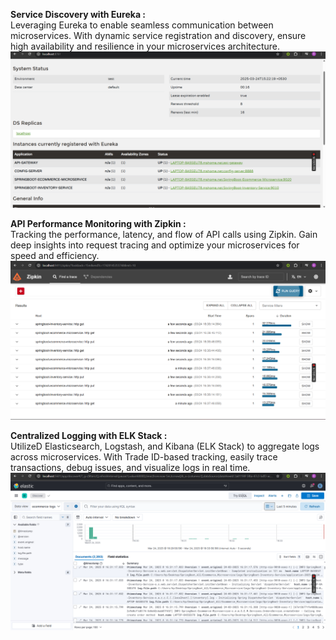 **Service Discovery with Eureka :**<br>
Leveraging Eureka to enable seamless communication between microservices. With dynamic service registration and discovery, ensure high availability and resilience in your microservices architecture.
![alt text](https://github.com/Roshankumar0808/SpringBoot_MicroServices/blob/master/eureka_cloud.png)

**API Performance Monitoring with Zipkin :**<br>
Tracking the performance, latency, and flow of API calls using Zipkin. Gain deep insights into request tracing and optimize your microservices for speed and efficiency.
![alt text](https://github.com/Roshankumar0808/SpringBoot_MicroServices/blob/master/zipkin_microservice.png)

**Centralized Logging with ELK Stack :**<br>
UtilizeD Elasticsearch, Logstash, and Kibana (ELK Stack) to aggregate logs across microservices. With Trade ID-based tracking, easily trace transactions, debug issues, and visualize logs in real time.
![alt text](https://github.com/Roshankumar0808/SpringBoot_MicroServices/blob/master/kibana_logs.png)
